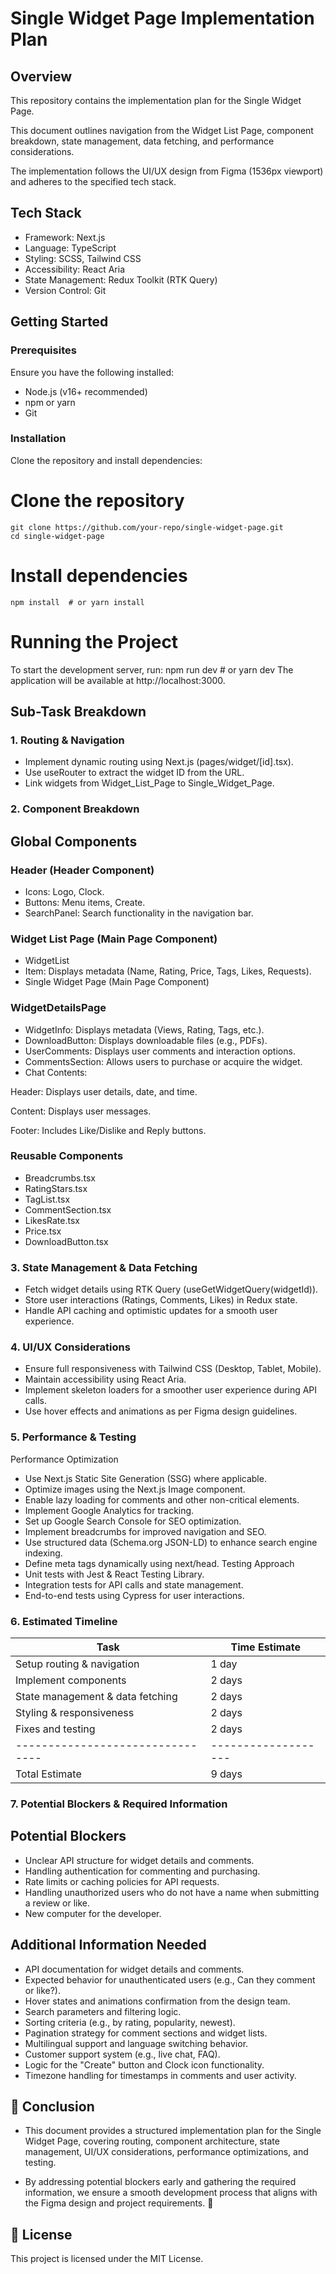 # Single Widget Page Implementation Plan

## Overview

This repository contains the implementation plan for the Single Widget Page. 

This document outlines navigation from the Widget List Page, component breakdown, state management, data fetching, and performance considerations. 

The implementation follows the UI/UX design from Figma (1536px viewport) and adheres to the specified tech stack.

## Tech Stack

- Framework: Next.js
- Language: TypeScript
- Styling: SCSS, Tailwind CSS
- Accessibility: React Aria
- State Management: Redux Toolkit (RTK Query)
- Version Control: Git

## Getting Started

### Prerequisites

Ensure you have the following installed:

- Node.js (v16+ recommended)
- npm or yarn
- Git

### Installation

Clone the repository and install dependencies:

# Clone the repository
    git clone https://github.com/your-repo/single-widget-page.git
    cd single-widget-page

# Install dependencies
    npm install  # or yarn install

# Running the Project

To start the development server, run:
    npm run dev  # or yarn dev
The application will be available at http://localhost:3000.

## Sub-Task Breakdown

### 1. Routing & Navigation

- Implement dynamic routing using Next.js (pages/widget/[id].tsx).
- Use useRouter to extract the widget ID from the URL.
- Link widgets from Widget_List_Page to Single_Widget_Page.

### 2. Component Breakdown

## Global Components

### Header (Header Component)

- Icons: Logo, Clock.
- Buttons: Menu items, Create.
- SearchPanel: Search functionality in the navigation bar.

### Widget List Page (Main Page Component)

- WidgetList
- Item: Displays metadata (Name, Rating, Price, Tags, Likes, Requests).
- Single Widget Page (Main Page Component)

### WidgetDetailsPage

- WidgetInfo: Displays metadata (Views, Rating, Tags, etc.).
- DownloadButton: Displays downloadable files (e.g., PDFs).
- UserComments: Displays user comments and interaction options.
- CommentsSection: Allows users to purchase or acquire the widget.
- Chat Contents:

Header: Displays user details, date, and time.

Content: Displays user messages.

Footer: Includes Like/Dislike and Reply buttons.

### Reusable Components

- Breadcrumbs.tsx
- RatingStars.tsx
- TagList.tsx
- CommentSection.tsx
- LikesRate.tsx
- Price.tsx
- DownloadButton.tsx

### 3. State Management & Data Fetching

- Fetch widget details using RTK Query (useGetWidgetQuery(widgetId)).
- Store user interactions (Ratings, Comments, Likes) in Redux state.
- Handle API caching and optimistic updates for a smooth user experience.

### 4. UI/UX Considerations

- Ensure full responsiveness with Tailwind CSS (Desktop, Tablet, Mobile).
- Maintain accessibility using React Aria.
- Implement skeleton loaders for a smoother user experience during API calls.
- Use hover effects and animations as per Figma design guidelines.

### 5. Performance & Testing

Performance Optimization
- Use Next.js Static Site Generation (SSG) where applicable.
- Optimize images using the Next.js Image component.
- Enable lazy loading for comments and other non-critical elements.
- Implement Google Analytics for tracking.
- Set up Google Search Console for SEO optimization.
- Implement breadcrumbs for improved navigation and SEO.
- Use structured data (Schema.org JSON-LD) to enhance search engine indexing.
- Define meta tags dynamically using next/head.
Testing Approach
- Unit tests with Jest & React Testing Library.
- Integration tests for API calls and state management.
- End-to-end tests using Cypress for user interactions.

### 6. Estimated Timeline

|Task                            | Time Estimate     |
|--------------------------------|-------------------|
|Setup routing & navigation      | 1 day             |
|Implement components            | 2 days            |
|State management & data fetching| 2 days            |
|Styling & responsiveness        | 2 days            |
|Fixes and testing               |  2 days           |
|--------------------------------|-------------------|
|Total Estimate                  |  9 days           |



### 7. Potential Blockers & Required Information

## Potential Blockers

- Unclear API structure for widget details and comments.
- Handling authentication for commenting and purchasing.
- Rate limits or caching policies for API requests.
- Handling unauthorized users who do not have a name when submitting a review or like.
- New computer for the developer.

## Additional Information Needed

- API documentation for widget details and comments.
- Expected behavior for unauthenticated users (e.g., Can they comment or like?).
- Hover states and animations confirmation from the design team.
- Search parameters and filtering logic.
- Sorting criteria (e.g., by rating, popularity, newest).
- Pagination strategy for comment sections and widget lists.
- Multilingual support and language switching behavior.
- Customer support system (e.g., live chat, FAQ).
- Logic for the "Create" button and Clock icon functionality.
- Timezone handling for timestamps in comments and user activity.

## 📌 Conclusion

- This document provides a structured implementation plan for the Single Widget Page, covering routing, component architecture, state management, UI/UX considerations, performance optimizations, and testing.

- By addressing potential blockers early and gathering the required information, we ensure a smooth development process that aligns with the Figma design and project requirements. 🚀

## 📜 License

This project is licensed under the MIT License.